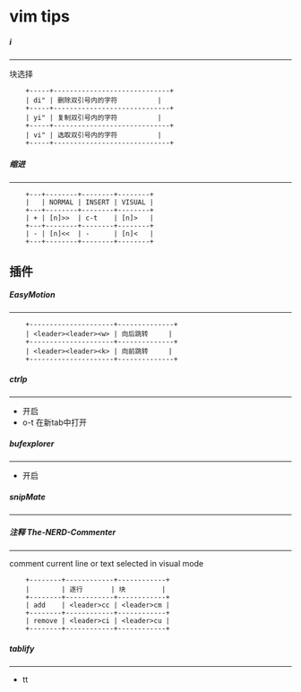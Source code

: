 # vim tips


##### i
---
块选择
```
	+-----+-----------------------------+
	| di" | 删除双引号内的字符          |
	+-----+-----------------------------+
	| yi" | 复制双引号内的字符          |
	+-----+-----------------------------+
	| vi" | 选取双引号内的字符          |
	+-----+-----------------------------+
```

##### 缩进
---
```
	+---+--------+--------+--------+
	|   | NORMAL | INSERT | VISUAL |
	+---+--------+--------+--------+
	| + | [n]>>  | c-t    | [n]>   |
	+---+--------+--------+--------+
	| - | [n]<<  | -      | [n]<   |
	+---+--------+--------+--------+
```


## 插件

##### EasyMotion
---
```
	+---------------------+--------------+
	| <leader><leader><w> | 向后跳转     |
	+---------------------+--------------+
	| <leader><leader><k> | 向前跳转     |
	+---------------------+--------------+
```

##### ctrlp
---
  - <c-p> 开启
  - o-t 在新tab中打开

##### bufexplorer
---
  - <c-b> 开启

##### snipMate
---

##### 注释 The-NERD-Commenter
---
comment current line or text selected in visual mode
```
	+--------+------------+------------+
	|        | 逐行       | 块         |
	+--------+------------+------------+
	| add    | <leader>cc | <leader>cm |
	+--------+------------+------------+
	| remove | <leader>ci | <leader>cu |
	+--------+------------+------------+
```

##### tablify
---
  - <leader>tt
